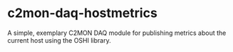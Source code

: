 # c2mon-daq-hostmetrics

A simple, exemplary C2MON DAQ module for publishing metrics about the current
host using the OSHI library.
